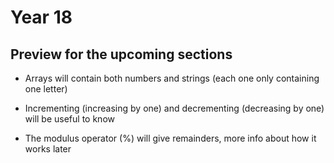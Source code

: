 # Year 18 

## Preview for the upcoming sections

- Arrays will contain both numbers and strings (each one only containing one letter)

- Incrementing (increasing by one) and decrementing (decreasing by one) will be useful to know

- The modulus operator (%) will give remainders, more info about how it works later





